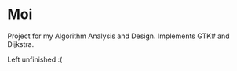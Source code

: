 # Moi

Project for my Algorithm Analysis and Design.
Implements GTK# and Dijkstra.

Left unfinished :(
